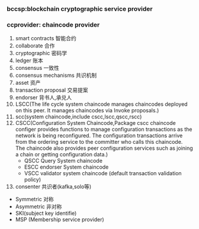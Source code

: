 ### bccsp:blockchain cryptographic service provider
### ccprovider: chaincode provider

1. smart contracts 智能合约
2. collaborate 合作
3. cryptographic 密码学
4. ledger 账本
5. consensus 一致性
6. consensus mechanisms  共识机制
7. asset 资产
8. transaction proposal 交易提案
9. endorser 背书人,承兑人
10. LSCC(The life cycle system chaincode manages chaincodes deployed on this peer. It manages chaincodes via Invoke proposals.)
11. scc(system chaincode,include cscc,lscc,qscc,rscc)
12. CSCC(Configuration System Chaincode,Package cscc chaincode configer provides functions to manage configuration transactions 
        as the network is being reconfigured. The configuration transactions arrive from the ordering service to the committer 
        who calls this chaincode. The chaincode also provides peer configuration services such as joining a chain or getting 
        configuration data.)
    - QSCC Query System chaincode
    - ESCC endorser System chaincode
    - VSCC validator system chaincode (default transaction validation policy)
13. consenter 共识者(kafka,solo等)


- Symmetric 对称
- Asymmetric 非对称
- SKI(subject key identifie)
- MSP (Membership service provider)






